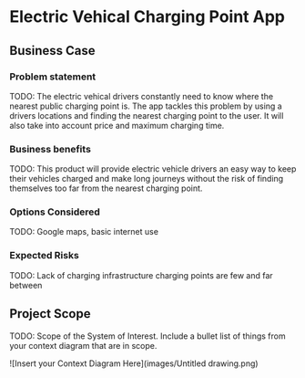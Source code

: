 # Electric Vehical Charging Point App

## Business Case

### Problem statement
TODO: The electric vehical drivers constantly need to know where the nearest public charging point is. The app tackles this problem by using a drivers locations and finding the nearest charging point to the user. It will also take into account price and maximum charging time. 

### Business benefits
TODO: This product will provide electric vehicle drivers an easy way to keep their vehicles charged and make long journeys without the risk of finding themselves too far from the nearest charging point. 

### Options Considered
TODO: Google maps, basic internet use

### Expected Risks
TODO: Lack of charging infrastructure charging points are few and far between

## Project Scope
TODO: Scope of the System of Interest. Include a bullet list of things from your context diagram that are in scope.

![Insert your Context Diagram Here](images/Untitled drawing.png)
